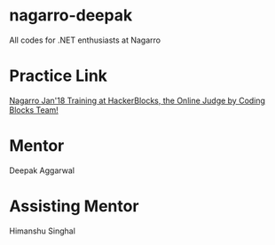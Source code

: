 # nagarro-deepak
All codes for .NET enthusiasts at Nagarro

# Practice Link
[Nagarro Jan'18 Training at HackerBlocks, the Online Judge by Coding Blocks Team!](https://hack.codingblocks.com/contests/c/251)

# Mentor
Deepak Aggarwal

# Assisting Mentor
Himanshu Singhal